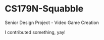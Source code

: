 CS179N-Squabble
===============

Senior Design Project - Video Game Creation

I contributed something, yay!

